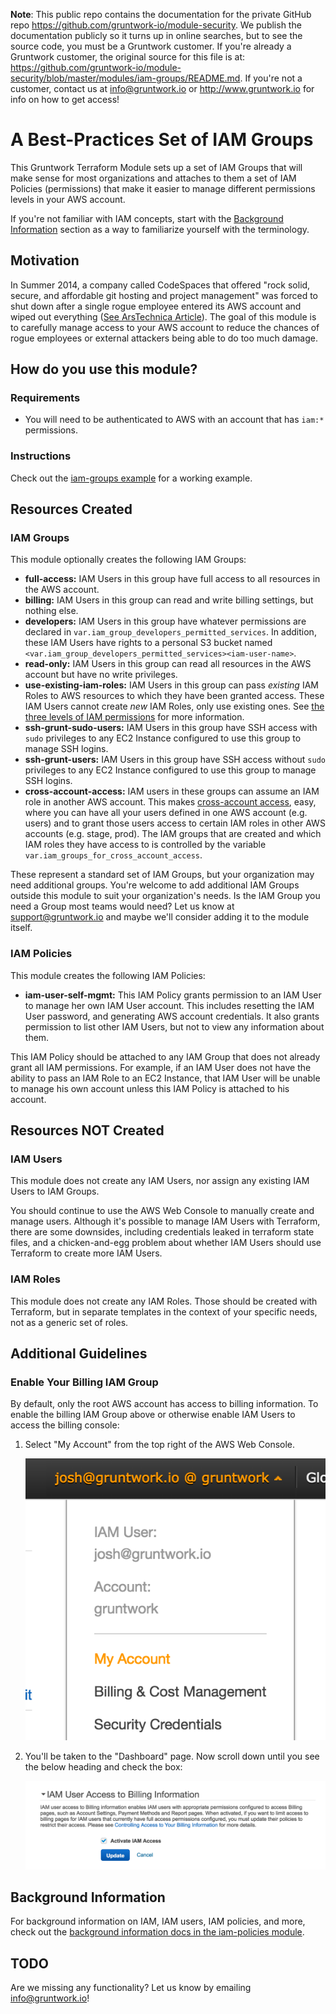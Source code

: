 **Note**: This public repo contains the documentation for the private GitHub repo <https://github.com/gruntwork-io/module-security>.
We publish the documentation publicly so it turns up in online searches, but to see the source code, you must be a Gruntwork customer.
If you're already a Gruntwork customer, the original source for this file is at: <https://github.com/gruntwork-io/module-security/blob/master/modules/iam-groups/README.md>.
If you're not a customer, contact us at <info@gruntwork.io> or <http://www.gruntwork.io> for info on how to get access!

# A Best-Practices Set of IAM Groups

This Gruntwork Terraform Module sets up a set of IAM Groups that will make sense for most organizations and attaches to 
them a set of IAM Policies (permissions) that make it easier to manage different permissions levels in your AWS account.

If you're not familiar with IAM concepts, start with the [Background Information](#background-information) section as a 
way to familiarize yourself with the terminology.


## Motivation 

In Summer 2014, a company called CodeSpaces that offered "rock solid, secure, and affordable git hosting and project 
management" was forced to shut down after a single rogue employee entered its AWS account and wiped out everything 
([See ArsTechnica Article](http://arstechnica.com/security/2014/06/aws-console-breach-leads-to-demise-of-service-with-proven-backup-plan/)). 
The goal of this module is to carefully manage access to your AWS account to reduce the chances of rogue employees or 
external attackers being able to do too much damage.




## How do you use this module?


### Requirements

- You will need to be authenticated to AWS with an account that has `iam:*` permissions. 


### Instructions

Check out the [iam-groups example](../../examples/iam-groups) for a working example.




## Resources Created


### IAM Groups

This module optionally creates the following IAM Groups:

- **full-access:** IAM Users in this group have full access to all resources in the AWS account.
- **billing:** IAM Users in this group can read and write billing settings, but nothing else.
- **developers:** IAM Users in this group have whatever permissions are declared in 
  `var.iam_group_developers_permitted_services`. In addition, these IAM Users have rights to a personal S3 bucket 
  named `<var.iam_group_developers_permitted_services><iam-user-name>`. 
- **read-only:** IAM Users in this group can read all resources in the AWS account but have no write privileges.
- **use-existing-iam-roles:** IAM Users in this group can pass *existing* IAM Roles to AWS resources to which they have 
  been granted access. These IAM Users cannot create *new* IAM Roles, only use existing ones. See 
  [the three levels of IAM permissions](/modules/iam-policies#the-three-levels-of-iam-permissions) for more information.
- **ssh-grunt-sudo-users:** IAM Users in this group have SSH access with `sudo` privileges to any EC2 Instance configured
  to use this group to manage SSH logins.
- **ssh-grunt-users:** IAM Users in this group have SSH access without `sudo` privileges to any EC2 Instance configured
  to use this group to manage SSH logins.
- **cross-account-access:** IAM users in these groups can assume an IAM role in another AWS account. This makes
  [cross-account access](https://aws.amazon.com/blogs/security/enable-a-new-feature-in-the-aws-management-console-cross-account-access/),
  easy, where you can have all your users defined in one AWS account (e.g. users) and to grant those users access to 
  certain IAM roles in other AWS accounts (e.g. stage, prod). The IAM groups that are created and which IAM roles they
  have access to is controlled by the variable `var.iam_groups_for_cross_account_access`. 

These represent a standard set of IAM Groups, but your organization may need additional groups. You're welcome to add 
additional IAM Groups outside this module to suit your organization's needs. Is the IAM Group you need a Group most 
teams would need? Let us know at support@gruntwork.io and maybe we'll consider adding it to the module itself.


### IAM Policies

This module creates the following IAM Policies:

- **iam-user-self-mgmt:** This IAM Policy grants permission to an IAM User to manage her own IAM User account. This
  includes resetting the IAM User password, and generating AWS account credentials. It also grants permission to list 
  other IAM Users, but not to view any information about them.

This IAM Policy should be attached to any IAM Group that does not already grant all IAM permissions. For example, if an
IAM User does not have the ability to pass an IAM Role to an EC2 Instance, that IAM User will be unable to manage his 
own account unless this IAM Policy is attached to his account. 




## Resources NOT Created


### IAM Users

This module does not create any IAM Users, nor assign any existing IAM Users to IAM Groups.

You should continue to use the AWS Web Console to manually create and manage users. Although it's possible to manage IAM 
Users with Terraform, there are some downsides, including credentials leaked in terraform state files, and a chicken-and-egg
problem about whether IAM Users should use Terraform to create more IAM Users.


### IAM Roles

This module does not create any IAM Roles. Those should be created with Terraform, but in separate templates in the 
context of your specific needs, not as a generic set of roles.




## Additional Guidelines

### Enable Your Billing IAM Group

By default, only the root AWS account has access to billing information. To enable the billing IAM Group above or 
otherwise enable IAM Users to access the billing console:

1. Select "My Account" from the top right of the AWS Web Console.

   ![Screenshot](_docs/my-account.png)

1. You'll be taken to the "Dashboard" page. Now scroll down until you see the below heading and check the box:

   ![Screnshot](_docs/iam-user-access-to-billing.png)  





## Background Information

For background information on IAM, IAM users, IAM policies, and more, check out the [background information docs in
the iam-policies module](/modules/iam-policies#background-information).




## TODO

Are we missing any functionality? Let us know by emailing info@gruntwork.io!